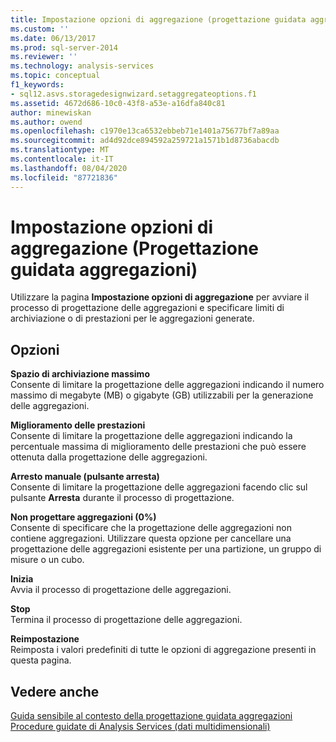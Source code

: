 ```yaml
---
title: Impostazione opzioni di aggregazione (progettazione guidata aggregazioni) | Microsoft Docs
ms.custom: ''
ms.date: 06/13/2017
ms.prod: sql-server-2014
ms.reviewer: ''
ms.technology: analysis-services
ms.topic: conceptual
f1_keywords:
- sql12.asvs.storagedesignwizard.setaggregateoptions.f1
ms.assetid: 4672d686-10c0-43f8-a53e-a16dfa840c81
author: minewiskan
ms.author: owend
ms.openlocfilehash: c1970e13ca6532ebbeb71e1401a75677bf7a89aa
ms.sourcegitcommit: ad4d92dce894592a259721a1571b1d8736abacdb
ms.translationtype: MT
ms.contentlocale: it-IT
ms.lasthandoff: 08/04/2020
ms.locfileid: "87721836"
---
```

# <a name="set-aggregation-options-aggregation-design-wizard"></a>Impostazione opzioni di aggregazione (Progettazione guidata aggregazioni)
  Utilizzare la pagina **Impostazione opzioni di aggregazione** per avviare il processo di progettazione delle aggregazioni e specificare limiti di archiviazione o di prestazioni per le aggregazioni generate.  
  
## <a name="options"></a>Opzioni  
 **Spazio di archiviazione massimo**  
 Consente di limitare la progettazione delle aggregazioni indicando il numero massimo di megabyte (MB) o gigabyte (GB) utilizzabili per la generazione delle aggregazioni.  
  
 **Miglioramento delle prestazioni**  
 Consente di limitare la progettazione delle aggregazioni indicando la percentuale massima di miglioramento delle prestazioni che può essere ottenuta dalla progettazione delle aggregazioni.  
  
 **Arresto manuale (pulsante arresta)**  
 Consente di limitare la progettazione delle aggregazioni facendo clic sul pulsante **Arresta** durante il processo di progettazione.  
  
 **Non progettare aggregazioni (0%)**  
 Consente di specificare che la progettazione delle aggregazioni non contiene aggregazioni. Utilizzare questa opzione per cancellare una progettazione delle aggregazioni esistente per una partizione, un gruppo di misure o un cubo.  
  
 **Inizia**  
 Avvia il processo di progettazione delle aggregazioni.  
  
 **Stop**  
 Termina il processo di progettazione delle aggregazioni.  
  
 **Reimpostazione**  
 Reimposta i valori predefiniti di tutte le opzioni di aggregazione presenti in questa pagina.  
  
## <a name="see-also"></a>Vedere anche  
 [Guida sensibile al contesto della progettazione guidata aggregazioni](aggregation-design-wizard-f1-help.md)   
 [Procedure guidate di Analysis Services &#40;dati multidimensionali&#41;](analysis-services-wizards-multidimensional-data.md)  
  
  
